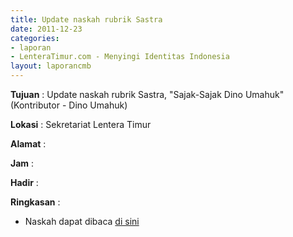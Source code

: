 ```yaml
---
title: Update naskah rubrik Sastra
date: 2011-12-23
categories:
- laporan
- LenteraTimur.com - Menyingi Identitas Indonesia
layout: laporancmb
---
```


**Tujuan** : Update naskah rubrik Sastra, "Sajak-Sajak Dino Umahuk" (Kontributor - Dino Umahuk)

**Lokasi** : Sekretariat Lentera Timur

**Alamat** : 

**Jam** : 

**Hadir** : 

**Ringkasan** : 
* Naskah dapat dibaca [di sini](http://www.lenteratimur.com/2011/12/sajak-sajak-dino-umahuk/)
